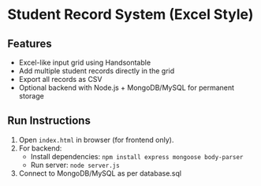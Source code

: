 # Student Record System (Excel Style)

## Features
- Excel-like input grid using Handsontable
- Add multiple student records directly in the grid
- Export all records as CSV
- Optional backend with Node.js + MongoDB/MySQL for permanent storage

## Run Instructions
1. Open `index.html` in browser (for frontend only).
2. For backend:
   - Install dependencies: `npm install express mongoose body-parser`
   - Run server: `node server.js`
3. Connect to MongoDB/MySQL as per database.sql
